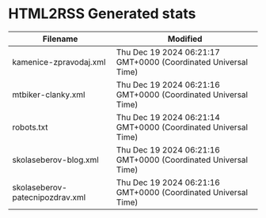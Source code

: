 # HTML2RSS Generated stats

| Filename | Modified |
| -------- | -------- |
| kamenice-zpravodaj.xml | Thu Dec 19 2024 06:21:17 GMT+0000 (Coordinated Universal Time) |
| mtbiker-clanky.xml | Thu Dec 19 2024 06:21:16 GMT+0000 (Coordinated Universal Time) |
| robots.txt | Thu Dec 19 2024 06:21:14 GMT+0000 (Coordinated Universal Time) |
| skolaseberov-blog.xml | Thu Dec 19 2024 06:21:16 GMT+0000 (Coordinated Universal Time) |
| skolaseberov-patecnipozdrav.xml | Thu Dec 19 2024 06:21:16 GMT+0000 (Coordinated Universal Time) |
